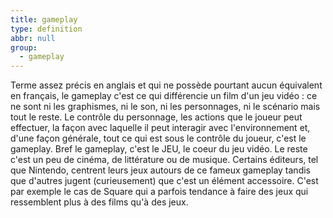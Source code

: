 ```yaml
---
title: gameplay
type: definition
abbr: null
group:
  - gameplay
---
```

Terme assez précis en anglais et qui ne possède pourtant aucun équivalent en français, le gameplay c'est ce qui différencie un film d'un jeu vidéo : ce ne sont ni les graphismes, ni le son, ni les personnages, ni le scénario mais tout le reste. Le contrôle du personnage, les actions que le joueur peut effectuer, la façon avec laquelle il peut interagir avec l'environnement et, d'une façon générale, tout ce qui est sous le contrôle du joueur, c'est le gameplay. Bref le gameplay, c'est le JEU, le coeur du jeu vidéo. Le reste c'est un peu de cinéma, de littérature ou de musique. Certains éditeurs, tel que Nintendo, centrent leurs jeux autours de ce fameux gameplay tandis que d'autres jugent (curieusement) que c'est un élément accessoire. C'est par exemple le cas de Square qui a parfois tendance à faire des jeux qui ressemblent plus à des films qu'à des jeux.
